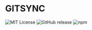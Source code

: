 # GITSYNC
![MIT License](https://img.shields.io/badge/License-MIT-blue.svg) ![GitHub release](https://img.shields.io/github/v/release/username/repository.svg) ![npm](https://img.shields.io/npm/dt/package-name.svg)


